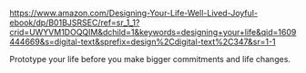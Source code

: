 https://www.amazon.com/Designing-Your-Life-Well-Lived-Joyful-ebook/dp/B01BJSRSEC/ref=sr_1_1?crid=UWYVM1DOQQIM&dchild=1&keywords=designing+your+life&qid=1609444669&s=digital-text&sprefix=design%2Cdigital-text%2C347&sr=1-1

Prototype your life before you make bigger commitments and life changes.
